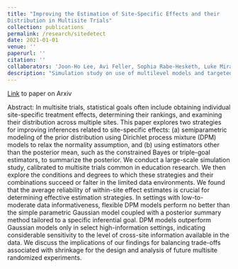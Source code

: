```yaml
---
title: "Improving the Estimation of Site-Specific Effects and their
Distribution in Multisite Trials"
collection: publications
permalink: /research/sitedetect
date: 2021-01-01
venue: ''
paperurl: ''
citation: ''
collaborators: 'Joon-Ho Lee, Avi Feller, Sophia Rabe-Hesketh, Luke Miratrix'
description: "Simulation study on use of multilevel models and targeted estimators for multisite trials in education"
---
```


[Link](https://arxiv.org/abs/2308.06913) to paper on Arxiv

Abstract:
In multisite trials, statistical goals often include obtaining individual site-specific treatment effects, determining their rankings, and examining their distribution across multiple sites. This paper explores two strategies for improving inferences related to site-specific effects: (a) semiparametric modeling of the prior distribution using Dirichlet process mixture (DPM) models to relax the normality assumption, and (b) using estimators other than the posterior mean, such as the constrained Bayes or triple-goal estimators, to summarize the posterior. We conduct a large-scale simulation study, calibrated to multisite trials common in education research. We then explore the conditions and degrees to which these strategies and their combinations succeed or falter in the limited data environments. We found that the average reliability of within-site effect estimates is crucial for determining effective estimation strategies. In settings with low-to-moderate data informativeness, flexible DPM models perform no better than the simple parametric Gaussian model coupled with a posterior summary method tailored to a specific inferential goal. DPM models outperform Gaussian models only in select high-information settings, indicating considerable sensitivity to the level of cross-site information available in the data. We discuss the implications of our findings for balancing trade-offs associated with shrinkage for the design and analysis of future multisite randomized experiments.
